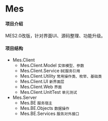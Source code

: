 # Mes

#### 项目介绍
MES2.0改版，针对界面UI、源码整理、功能升级。

#### 项目结构
* Mes.Client
  - Mes.Client.Model `实体模型、参数`
  - Mes.Client.Service `BE服务引用`
  - Mes.Client.Utility `常用操作类、枚举、基础类`
  - Mes.Client.UI `新界面层`
  - Mes.Client.Web `界面`
  - Mes.Client.UnitTest `单元测试`
* Mes.Server
  - Mes.BE `服务宿主`
  - Mes.BE.Objects `数据操作`
  - Mes.BE.Services `服务对外接口`
